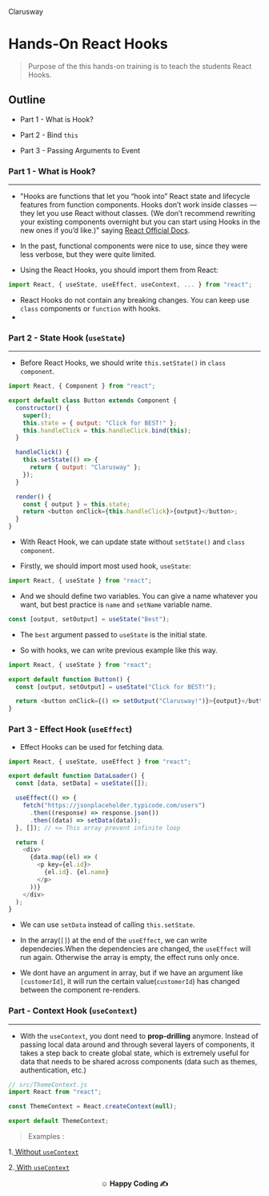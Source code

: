 <p >Clarusway<img align="right"
  src="https://secure.meetupstatic.com/photos/event/3/1/b/9/600_488352729.jpeg"  width="15px"></p>

# Hands-On React Hooks

> Purpose of the this hands-on training is to teach the students React Hooks.

## Outline

- Part 1 - What is Hook?

- Part 2 - Bind `this`

- Part 3 - Passing Arguments to Event

### Part 1 - What is Hook?

---

- "Hooks are functions that let you “hook into” React state and lifecycle features from function components. Hooks don’t work inside classes — they let you use React without classes. (We don’t recommend rewriting your existing components overnight but you can start using Hooks in the new ones if you’d like.)" saying <a href="https://reactjs.org/docs/hooks-overview.html">React Official Docs</a>.
- In the past, functional components were nice to use, since they were less verbose, but they were quite limited.

- Using the React Hooks, you should import them from React:

```js
import React, { useState, useEffect, useContext, ... } from "react";
```

- React Hooks do not contain any breaking changes. You can keep use `class` components or `function` with hooks.
-

### Part 2 - State Hook (`useState`)

---

- Before React Hooks, we should write `this.setState()` in `class component`.

```js
import React, { Component } from "react";

export default class Button extends Component {
  constructor() {
    super();
    this.state = { output: "Click for BEST!" };
    this.handleClick = this.handleClick.bind(this);
  }

  handleClick() {
    this.setState(() => {
      return { output: "Clarusway" };
    });
  }

  render() {
    const { output } = this.state;
    return <button onClick={this.handleClick}>{output}</button>;
  }
}
```

- With React Hook, we can update state without `setState()` and `class component`.

- Firstly, we should import most used hook, `useState`:

```js
import React, { useState } from "react";
```

- And we should define two variables. You can give a name whatever you want, but best practice is `name` and `setName` variable name.

```js
const [output, setOutput] = useState("Best");
```

- The `best` argument passed to `useState` is the initial state.

- So with hooks, we can write previous example like this way.

```js
import React, { useState } from "react";

export default function Button() {
  const [output, setOutput] = useState("Click for BEST!");

  return <button onClick={() => setOutput("Clarusway!")}>{output}</button>;
}
```

### Part 3 - Effect Hook (`useEffect`)

- Effect Hooks can be used for fetching data.

```js
import React, { useState, useEffect } from "react";

export default function DataLoader() {
  const [data, setData] = useState([]);

  useEffect(() => {
    fetch("https://jsonplaceholder.typicode.com/users")
      .then((response) => response.json())
      .then((data) => setData(data));
  }, []); // <= This array prevent infinite loop

  return (
    <div>
      {data.map((el) => (
        <p key={el.id}>
          {el.id}. {el.name}
        </p>
      ))}
    </div>
  );
}
```

- We can use `setData` instead of calling `this.setState`.
- In the array(`[]`) at the end of the `useEffect`, we can write dependecies.When the dependencies are changed, the `useEffect` will run again. Otherwise the array is empty, the effect runs only once.

- We dont have an argument in array, but if we have an argument like `[customerId]`, it will run the certain value(`customerId`) has changed between the component re-renders.

### Part - Context Hook (`useContext`)

---

- With the `useContext`, you dont need to **prop-drilling** anymore. Instead of passing local data around and through several layers of components, it takes a step back to create global state, which is extremely useful for data that needs to be shared across components (data such as themes, authentication, etc.)

```js
// src/ThemeContext.js
import React from "react";

const ThemeContext = React.createContext(null);

export default ThemeContext;
```

> Examples :

1.<a href="https://codesandbox.io/s/without-usecontext-0f8ek">
Without <code>useContext</code></a>

2.<a href="https://codesandbox.io/s/usecontextpractice-lo5c6">
With <code>useContext</code></a>
**<p align="center">&#9786; Happy Coding &#9997;</p>**

